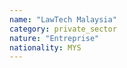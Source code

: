 ```yaml
---
name: "LawTech Malaysia"
category: private_sector
nature: "Entreprise"
nationality: MYS
---
```

    